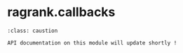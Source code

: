 # ragrank.callbacks

```{admonition} Note
:class: caustion

API documentation on this module will update shortly !
```